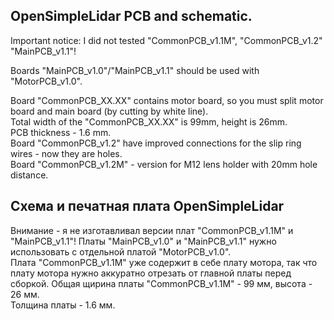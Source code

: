 ## OpenSimpleLidar PCB and schematic.  
Important notice: I did not tested "CommonPCB_v1.1M", "CommonPCB_v1.2"  "MainPCB_v1.1"!  

Boards "MainPCB_v1.0"/"MainPCB_v1.1" should be used with "MotorPCB_v1.0".  

Board "CommonPCB_XX.XX" contains motor board, so you must split motor board and main board (by cutting by white line).  
Total width of the "CommonPCB_XX.XX" is 99mm, height is 26mm.  
PCB thickness - 1.6 mm.  
Board "CommonPCB_v1.2" have improved connections for the slip ring wires - now they are holes.  
Board "CommonPCB_v1.2M" - version for M12 lens holder with 20mm hole distance.  

## Схема и печатная плата OpenSimpleLidar
Внимание - я не изготавливал версии плат "CommonPCB_v1.1M" и "MainPCB_v1.1"!
Платы "MainPCB_v1.0" и "MainPCB_v1.1" нужно использовать с отдельной платой "MotorPCB_v1.0".  
Плата "CommonPCB_v1.1M" уже содержит в себе плату мотора, 
так что плату мотора нужно аккуратно отрезать от главной платы перед сборкой.
Общая щирина платы "CommonPCB_v1.1M" - 99 мм, высота - 26 мм.  
Толщина платы - 1.6 мм.